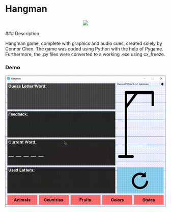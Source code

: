 # Hangman

<p align="center"><img src=https://github.com/connorjchen/Hangman/blob/master/hangmanLogo.ico width=250 /></p>
### Description

Hangman game, complete with graphics and audio cues, created solely by Connor Chen. The game was coded using Python with the help of Pygame. Furthermore, the .py files were converted to a working .exe using cx_freeze.

### Demo

<p float="left">
  <img src="https://github.com/connorjchen/Hangman/blob/master/Assets/HangmanDemo.gif" width="800" />
</p>
